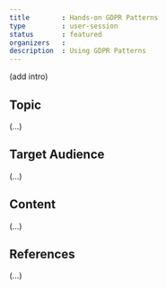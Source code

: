 ```yaml
---
title        : Hands-on GDPR Patterns
type         : user-session
status       : featured
organizers   : 
description  : Using GDPR Patterns
---
```


(add intro)

## Topic

(...)

## Target Audience

(...)

## Content

(...)

## References

(...)
